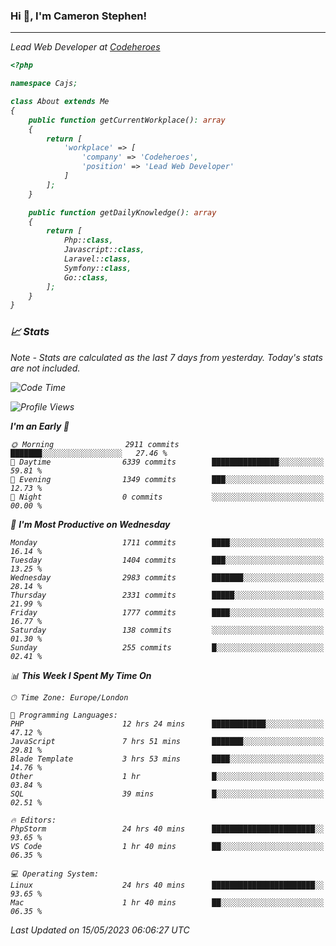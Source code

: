 ### Hi 👋, I'm Cameron Stephen!
<hr>
<p><em>Lead Web Developer at <a href="https://codeheroes.co.uk">Codeheroes</a></p>


```php
<?php

namespace Cajs;

class About extends Me
{
    public function getCurrentWorkplace(): array
    {
        return [
            'workplace' => [
                'company' => 'Codeheroes',
                'position' => 'Lead Web Developer'
            ]
        ];
    }

    public function getDailyKnowledge(): array
    {
        return [
            Php::class,
            Javascript::class,
            Laravel::class,
            Symfony::class,
            Go::class,
        ];
    }
}
```

### 📈 Stats
<p><em>Note - Stats are calculated as the last 7 days from yesterday. Today's stats are not included.</em></p>


<!--START_SECTION:waka-->
![Code Time](http://img.shields.io/badge/Code%20Time-3%2C388%20hrs%2012%20mins-blue)

![Profile Views](http://img.shields.io/badge/Profile%20Views-0-blue)

**I'm an Early 🐤** 

```text
🌞 Morning                2911 commits        ███████░░░░░░░░░░░░░░░░░░   27.46 % 
🌆 Daytime                6339 commits        ███████████████░░░░░░░░░░   59.81 % 
🌃 Evening                1349 commits        ███░░░░░░░░░░░░░░░░░░░░░░   12.73 % 
🌙 Night                  0 commits           ░░░░░░░░░░░░░░░░░░░░░░░░░   00.00 % 
```
📅 **I'm Most Productive on Wednesday** 

```text
Monday                   1711 commits        ████░░░░░░░░░░░░░░░░░░░░░   16.14 % 
Tuesday                  1404 commits        ███░░░░░░░░░░░░░░░░░░░░░░   13.25 % 
Wednesday                2983 commits        ███████░░░░░░░░░░░░░░░░░░   28.14 % 
Thursday                 2331 commits        █████░░░░░░░░░░░░░░░░░░░░   21.99 % 
Friday                   1777 commits        ████░░░░░░░░░░░░░░░░░░░░░   16.77 % 
Saturday                 138 commits         ░░░░░░░░░░░░░░░░░░░░░░░░░   01.30 % 
Sunday                   255 commits         █░░░░░░░░░░░░░░░░░░░░░░░░   02.41 % 
```


📊 **This Week I Spent My Time On** 

```text
🕑︎ Time Zone: Europe/London

💬 Programming Languages: 
PHP                      12 hrs 24 mins      ████████████░░░░░░░░░░░░░   47.12 % 
JavaScript               7 hrs 51 mins       ███████░░░░░░░░░░░░░░░░░░   29.81 % 
Blade Template           3 hrs 53 mins       ████░░░░░░░░░░░░░░░░░░░░░   14.76 % 
Other                    1 hr                █░░░░░░░░░░░░░░░░░░░░░░░░   03.84 % 
SQL                      39 mins             █░░░░░░░░░░░░░░░░░░░░░░░░   02.51 % 

🔥 Editors: 
PhpStorm                 24 hrs 40 mins      ███████████████████████░░   93.65 % 
VS Code                  1 hr 40 mins        ██░░░░░░░░░░░░░░░░░░░░░░░   06.35 % 

💻 Operating System: 
Linux                    24 hrs 40 mins      ███████████████████████░░   93.65 % 
Mac                      1 hr 40 mins        ██░░░░░░░░░░░░░░░░░░░░░░░   06.35 % 
```


 Last Updated on 15/05/2023 06:06:27 UTC
<!--END_SECTION:waka-->
